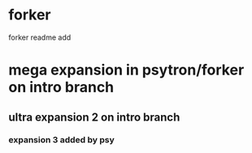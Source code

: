 # forker
forker
readme add

# mega expansion in psytron/forker on intro branch 

## ultra expansion 2 on intro branch

### expansion 3 added by psy
